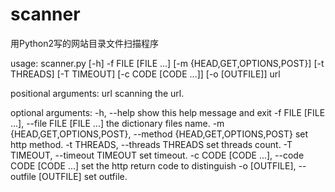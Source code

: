 # scanner
用Python2写的网站目录文件扫描程序

usage: scanner.py [-h] -f FILE [FILE ...] [-m {HEAD,GET,OPTIONS,POST}]
                  [-t THREADS] [-T TIMEOUT] [-c CODE [CODE ...]]
                  [-o [OUTFILE]]
                  url

positional arguments:
  url                   scanning the url.

optional arguments:
  -h, --help            show this help message and exit
  -f FILE [FILE ...], --file FILE [FILE ...]
                        the dictionary files name.
  -m {HEAD,GET,OPTIONS,POST}, --method {HEAD,GET,OPTIONS,POST}
                        set http method.
  -t THREADS, --threads THREADS
                        set threads count.
  -T TIMEOUT, --timeout TIMEOUT
                        set timeout.
  -c CODE [CODE ...], --code CODE [CODE ...]
                        set the http return code to distinguish
  -o [OUTFILE], --outfile [OUTFILE]
                        set outfile.